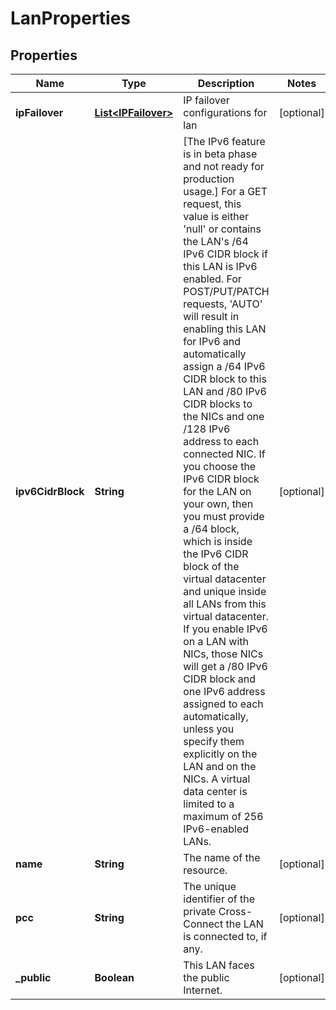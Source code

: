 

# LanProperties

## Properties

| Name | Type | Description | Notes |
| ------------ | ------------- | ------------- | ------------- |
| **ipFailover** | [**List&lt;IPFailover&gt;**](IPFailover.md) | IP failover configurations for lan |  [optional] |
| **ipv6CidrBlock** | **String** | [The IPv6 feature is in beta phase and not ready for production usage.] For a GET request, this value is either &#39;null&#39; or contains the LAN&#39;s /64 IPv6 CIDR block if this LAN is IPv6 enabled. For POST/PUT/PATCH requests, &#39;AUTO&#39; will result in enabling this LAN for IPv6 and automatically assign a /64 IPv6 CIDR block to this LAN and /80 IPv6 CIDR blocks to the NICs and one /128 IPv6 address to each connected NIC. If you choose the IPv6 CIDR block for the LAN on your own, then you must provide a /64 block, which is inside the IPv6 CIDR block of the virtual datacenter and unique inside all LANs from this virtual datacenter. If you enable IPv6 on a LAN with NICs, those NICs will get a /80 IPv6 CIDR block and one IPv6 address assigned to each automatically, unless you specify them explicitly on the LAN and on the NICs. A virtual data center is limited to a maximum of 256 IPv6-enabled LANs. |  [optional] |
| **name** | **String** | The name of the  resource. |  [optional] |
| **pcc** | **String** | The unique identifier of the private Cross-Connect the LAN is connected to, if any. |  [optional] |
| **_public** | **Boolean** | This LAN faces the public Internet. |  [optional] |


